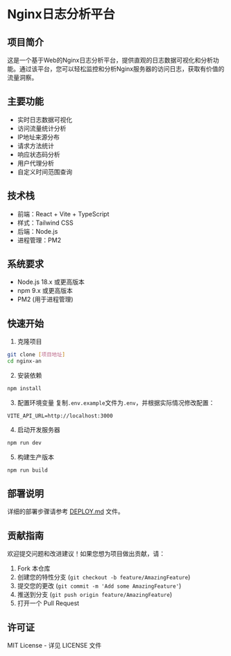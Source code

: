 # Nginx日志分析平台

## 项目简介
这是一个基于Web的Nginx日志分析平台，提供直观的日志数据可视化和分析功能。通过该平台，您可以轻松监控和分析Nginx服务器的访问日志，获取有价值的流量洞察。

## 主要功能
- 实时日志数据可视化
- 访问流量统计分析
- IP地址来源分布
- 请求方法统计
- 响应状态码分析
- 用户代理分析
- 自定义时间范围查询

## 技术栈
- 前端：React + Vite + TypeScript
- 样式：Tailwind CSS
- 后端：Node.js
- 进程管理：PM2

## 系统要求
- Node.js 18.x 或更高版本
- npm 9.x 或更高版本
- PM2 (用于进程管理)

## 快速开始

1. 克隆项目
```bash
git clone [项目地址]
cd nginx-an
```

2. 安装依赖
```bash
npm install
```

3. 配置环境变量
复制`.env.example`文件为`.env`，并根据实际情况修改配置：
```
VITE_API_URL=http://localhost:3000
```

4. 启动开发服务器
```bash
npm run dev
```

5. 构建生产版本
```bash
npm run build
```

## 部署说明
详细的部署步骤请参考 [DEPLOY.md](DEPLOY.md) 文件。

## 贡献指南
欢迎提交问题和改进建议！如果您想为项目做出贡献，请：

1. Fork 本仓库
2. 创建您的特性分支 (`git checkout -b feature/AmazingFeature`)
3. 提交您的更改 (`git commit -m 'Add some AmazingFeature'`)
4. 推送到分支 (`git push origin feature/AmazingFeature`)
5. 打开一个 Pull Request

## 许可证
MIT License - 详见 LICENSE 文件
